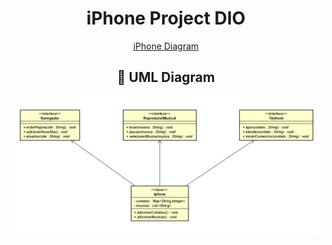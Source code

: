 <h1 align="center" style="font-weight: bold;">iPhone Project DIO</h1>

<p align="center">   
 <a href="#iphoneD">iPhone Diagram</a> 
</p>

<h2 id="UML" align="center">📍 UML Diagram</h2>



<p align="center" id="iphoneD">
    <img src="./UML/IMG.png" width="1200px;" alt="natanPrs Profile Picture" style="border-radius: 20px;"/><br>
</p>

